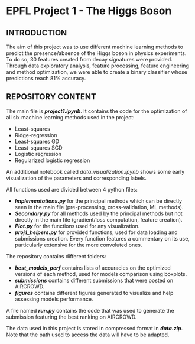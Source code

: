 # EPFL Project 1 - The Higgs Boson

## INTRODUCTION

The aim of this project was to use different machine learning methods to predict the presence/absence of the Higgs boson in physics experiments. To do so, 30 features created from decay signatures were provided. Through data exploratory analysis, feature processing, feature engineering and method optimization, we were able to create a binary classifier whose predictions reach 81% accuracy.

## REPOSITORY CONTENT

The main file is ***project1.ipynb***. It contains the code for the optimization of all six machine learning methods used in the project:
- Least-squares
- Ridge-regression
- Least-squares GD
- Least-squares SGD
- Logistic regression
- Regularized logistic regression

An additional notebook called *data_visualization.ipynb* shows some early visualization of the parameters and corresponding labels.

All functions used are divided between 4 python files:
- ***Implementations.py*** for the principal methods which can be directly seen in the main file (pre-processing, cross-validation, ML methods).
- ***Secondary.py*** for all methods used by the principal methods but not directly in the main file (gradient/loss computation, feature creation).
- ***Plot.py*** for the functions used for any visualization.
- ***proj1_helpers.py*** for provided functions, used for data loading and submissions creation.
Every function features a commentary on its use, particularly extensive for the more convoluted ones.

The repository contains different folders: 
- ***best_models_perf*** contains lists of accuracies on the optimized versions of each method, used for models comparison using boxplots.
- ***submissions*** contains different submissions that were posted on AIRCROWD.
- ***figures*** contains different figures generated to visualize and help assessing models performance.

A file named ***run.py*** contains the code that was used to generate the submission featuring the best ranking on AIRCROWD.

The data used in this project is stored in compressed format in ***data.zip***. Note that the path used to access the data will have to be adapted.
